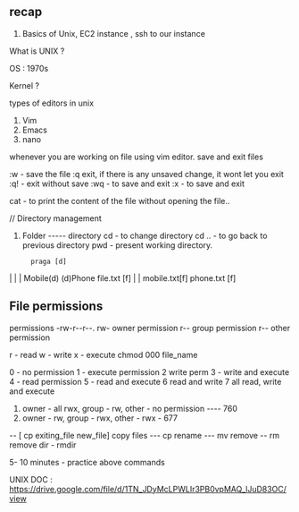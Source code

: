 ##  recap 

1. Basics of Unix, 
EC2 instance , 
ssh to our instance 

What is UNIX ?

OS : 1970s


Kernel  ?


types of editors in unix 
1. Vim 
2. Emacs 
3. nano 


 whenever you are working on file using vim editor. 
save and exit files 

:w - save the file 
:q exit, if there is any unsaved change, it wont let you exit 
:q!  - exit without save
:wq - to save and exit 
:x - to save and exit

cat - to print the content of the file without opening the file.. 


// 
Directory management 
1. Folder ----- directory 
cd - to change directory
cd .. - to go back to previous directory 
pwd - present working directory. 


         praga [d]
  |             |          | 
Mobile(d)      (d)Phone      file.txt [f]
 |             |
mobile.txt[f]    phone.txt  [f] 


 ## File permissions
permissions 
-rw-r--r--.
rw-     owner permission 
r--    group permission 
r--   other permission 

r - read 
w - write 
x - execute
chmod 000 file_name

0 - no permission 
1 - execute permission 
2 write perm
3 - write and execute 
4 - read permission 
5 - read and execute 
6 read and write 
7 all read, write and execute 

1. owner - all rwx, group - rw, other - no permission     ----  760 
2. owner - rw, group - rwx, other - rwx  - 677



-- [ cp exiting_file  new_file]
copy files --- cp 
rename     --- mv 
remove     -- rm 
remove dir - rmdir 

5- 10 minutes - practice above commands 



UNIX DOC : https://drive.google.com/file/d/1TN_JDyMcLPWLIr3PB0vpMAQ_lJuD83OC/view







